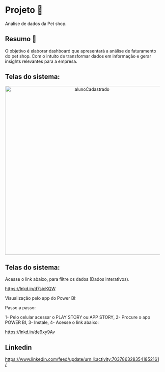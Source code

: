 # Projeto 💼 

Análise de dados da Pet shop.

## Resumo 📖 

O objetivo é elaborar dashboard que apresentará a análise de faturamento do pet shop. Com o intuito de transformar dados em informação e gerar insights
relevantes para a empresa.

## Telas do sistema:

<div align="center">
<img width="550" alt="alunoCadastrado" src="https://user-images.githubusercontent.com/79612116/195715471-cfd473ea-c393-4de9-9795-f9178db97e61.jpeg">
</div>

## Telas do sistema:

Acesse o link abaixo, para filtre os dados (Dados interativos).

https://lnkd.in/d7sicKQW

Visualização pelo app do Power BI:

Passo a passo:

1- Pelo celular acessar o PLAY STORY ou APP STORY,
2- Procure o app POWER BI,
3- Instale,
4- Acesse o link abaixo:

https://lnkd.in/de9xy9Av

## Linkedin

https://www.linkedin.com/feed/update/urn:li:activity:7037863283541852161/





